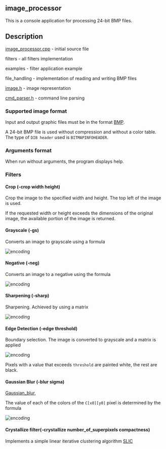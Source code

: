 ## image_processor

This is a console application for processing 24-bit BMP files.

## Description

[image_processor.cpp](https://github.com/A1darI/image_processor/blob/012ecaeb51d8c96ae99dc8248fb0e9c9dace86e8/image_processor.cpp) - initial source file

filters - all filters implementation

examples - filter application example

file_handling - implementation of reading and writing BMP files

[image.h](https://github.com/A1darI/image_processor/blob/bb41d152d47e1a3b0ba57b9ae46dad3ac8549dbf/image.h) - image representation

[cmd_parser.h](https://github.com/A1darI/image_processor/blob/bb41d152d47e1a3b0ba57b9ae46dad3ac8549dbf/cmd_parser.h) - command line parsing


### Supported image format

Input and output graphic files must be in the format [BMP](http://en.wikipedia.org/wiki/BMP_file_format).

A 24-bit BMP file is used without compression and without a color table. The type of `DIB header` used is `BITMAPINFOHEADER`.

### Arguments format

When run without arguments, the program displays help.

### Filters

#### Crop (-crop width height)
Crop the image to the specified width and height. The top left of the image is used.

If the requested width or height exceeds the dimensions of the original image, the available portion of the image is returned.

#### Grayscale (-gs)
Converts an image to grayscale using a formula

![encoding](https://latex.codecogs.com/svg.image?R'%20=%20G'%20=%20B'%20=0.299%20R%20&plus;%200%20.587%20G%20&plus;%200%20.%20114%20B)

#### Negative (-neg)
Converts an image to a negative using the formula

![encoding](https://latex.codecogs.com/svg.image?R'%20=%201%20-%20R,%20G'%20=%201%20-%20G,%20B'%20=%201%20-%20B)

#### Sharpening (-sharp)
Sharpening. Achieved by using a matrix

![encoding](https://latex.codecogs.com/svg.image?%5Cbegin%7Bbmatrix%7D%20&%20-1%20&%20%20%5C%5C-1%20&%205%20&%20-1%20%5C%5C%20&%20-1%20&%20%20%5C%5C%5Cend%7Bbmatrix%7D)

#### Edge Detection (-edge threshold)
Boundary selection. The image is converted to grayscale and a matrix is applied

![encoding](https://latex.codecogs.com/svg.image?%5Cbegin%7Bbmatrix%7D%20&%20-1%20&%20%20%5C%5C-1%20&%204%20&%20-1%20%5C%5C%20&%20-1%20&%20%20%5C%5C%5Cend%7Bbmatrix%7D)

Pixels with a value that exceeds `threshold` are painted white, the rest are black.

#### Gaussian Blur (-blur sigma)
[Gaussian_blur](https://en.wikipedia.org/wiki/Gaussian_blur),

The value of each of the colors of the `C[x0][y0]` pixel is determined by the formula

![encoding](https://latex.codecogs.com/svg.image?C%5Bx_0%5D%5By_0%5D%20=%20%5Csum_%7Bx=0,y=0%7D%5E%7Bwidth-1,%20height-1%7DC%5Bx%5D%5By%5D%5Cfrac%7B1%7D%7B%5Csqrt%5B%5D%7B2%5Cpi%5Csigma%5E2%7D%7De%5E%7B-%5Cfrac%7B%5Cleft%7Cx_o-x%5Cright%7C%5E2%20&plus;%20%5Cleft%7Cy_o-y%5Cright%7C%5E2%7D%7B2%5Csigma%5E2%7D%7D)

#### Crystallize filter(-crystallize number_of_superpixels compactness)
Implements a simple linear iterative clustering algorithm [SLIC](https://www.iro.umontreal.ca/~mignotte/IFT6150/Articles/SLIC_Superpixels.pdf)
